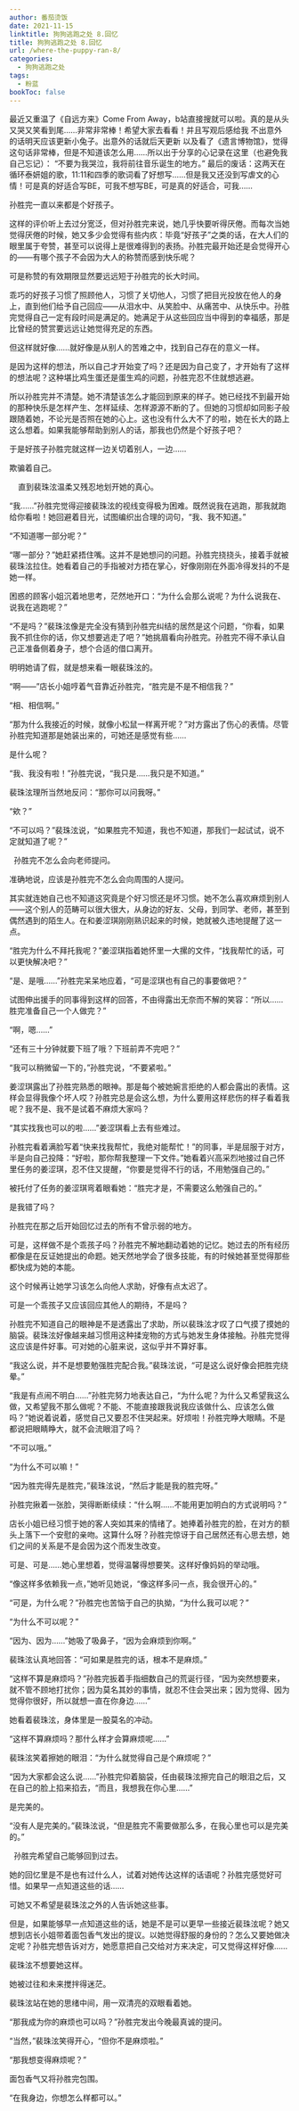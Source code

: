 ```yaml
---
author: 番茄烫饭
date: 2021-11-15
linktitle: 狗狗逃跑之处 8.回忆
title: 狗狗逃跑之处 8.回忆
url: /where-the-puppy-ran-8/
categories:
  - 狗狗逃跑之处
tags:
  - 粉蓝
bookToc: false
---
```


最近又重温了《自远方来》Come From Away，b站直接搜就可以啦。真的是从头又哭又笑看到尾……非常非常棒！希望大家去看看！并且写观后感给我
不出意外的话明天应该更新小兔子。出意外的话就后天更新
以及看了《遗言博物馆》，觉得这句话非常棒，但是不知道该怎么用……所以出于分享的心记录在这里（也避免我自己忘记）：
“不要为我哭泣，我将前往音乐诞生的地方。”
最后的废话：这两天在循环泰妍姐的歌，11:11和四季的歌词看了好想写……但是我又还没到写虐文的心情！可是真的好适合写BE，可我不想写BE，可是真的好适合，可我……

<!--more-->


孙胜完一直以来都是个好孩子。

这样的评价听上去过分宽泛，但对孙胜完来说，她几乎快要听得厌倦。而每次当她觉得厌倦的时候，她又多少会觉得有些内疚：毕竟“好孩子”之类的话，在大人们的眼里属于夸赞，甚至可以说得上是很难得到的表扬。孙胜完最开始还是会觉得开心的——有哪个孩子不会因为大人的称赞而感到快乐呢？

可是称赞的有效期限显然要远远短于孙胜完的长大时间。

乖巧的好孩子习惯了照顾他人，习惯了关切他人，习惯了把目光投放在他人的身上，直到他们给予自己回应——从泪水中、从笑脸中、从痛苦中、从快乐中。孙胜完觉得自己一定有段时间是满足的。她满足于从这些回应当中得到的幸福感，那是比曾经的赞赏要远远让她觉得充足的东西。

但这样就好像……就好像是从别人的苦难之中，找到自己存在的意义一样。

是因为这样的想法，所以自己才开始变了吗？还是因为自己变了，才开始有了这样的想法呢？这种堪比鸡生蛋还是蛋生鸡的问题，孙胜完忍不住就想逃避。

所以孙胜完并不清楚。她不清楚该怎么才能回到原来的样子。她已经找不到最开始的那种快乐是怎样产生、怎样延续、怎样源源不断的了。但她的习惯却如同影子般跟随着她，不论光是否照在她的心上。这也没有什么大不了的啦，她在长大的路上这么想着。如果我能够帮助到别人的话，那我也仍然是个好孩子吧？

于是好孩子孙胜完就这样一边关切着别人，一边……

欺骗着自己。


 
 
直到裴珠泫温柔又残忍地划开她的真心。

“我……”孙胜完觉得迎接裴珠泫的视线变得极为困难。既然说我在逃跑，那我就跑给你看啦！她回避着目光，试图编织出合理的词句，“我、我不知道。”

“不知道哪一部分呢？”

“哪一部分？”她赶紧捂住嘴。这并不是她想问的问题。孙胜完挠挠头，接着手就被裴珠泫拉住。她看着自己的手指被对方捂在掌心，好像刚刚在外面冷得发抖的不是她一样。

困惑的顾客小姐沉着地思考，茫然地开口：“为什么会那么说呢？为什么说我在、说我在逃跑呢？”

“不是吗？”裴珠泫像是完全没有猜到孙胜完纠结的居然是这个问题，“你看，如果我不抓住你的话，你又想要逃走了吧？”她挑眉看向孙胜完。孙胜完不得不承认自己正准备侧着身子，想个合适的借口离开。

明明她请了假，就是想来看一眼裴珠泫的。

“啊——”店长小姐哼着气音靠近孙胜完，“胜完是不是不相信我？”

“相、相信啊。”

“那为什么我接近的时候，就像小松鼠一样离开呢？”对方露出了伤心的表情。尽管孙胜完知道那是她装出来的，可她还是感觉有些……

是什么呢？

“我、我没有啦！”孙胜完说，“我只是……我只是不知道。”

裴珠泫理所当然地反问：“那你可以问我呀。”

“欸？”

“不可以吗？”裴珠泫说，“如果胜完不知道，我也不知道，那我们一起试试，说不定就知道了呢？”


 
孙胜完不怎么会向老师提问。

准确地说，应该是孙胜完不怎么会向周围的人提问。

其实就连她自己也不知道这究竟是个好习惯还是坏习惯。她不怎么喜欢麻烦到别人——这个别人的范畴可以很大很大，从身边的好友、父母，到同学、老师，甚至到偶然遇到的陌生人。在和姜涩琪刚刚熟识起来的时候，她就被久违地提醒了这一点。

“胜完为什么不拜托我呢？”姜涩琪指着她怀里一大摞的文件，“找我帮忙的话，可以更快解决吧？”

“是、是哦……”孙胜完呆呆地应着，“可是涩琪也有自己的事要做吧？”

试图伸出援手的同事得到这样的回答，不由得露出无奈而不解的笑容：“所以……胜完准备自己一个人做完？”

“啊，嗯……”

“还有三十分钟就要下班了哦？下班前弄不完吧？”

“我可以稍微留一下的，”孙胜完说，“不要紧啦。”

姜涩琪露出了孙胜完熟悉的眼神。那是每个被她婉言拒绝的人都会露出的表情。这样会显得我像个坏人哎？孙胜完总是会这么想，为什么要用这样悲伤的样子看着我呢？我不是、我不是试着不麻烦大家吗？

“其实找我也可以的啦……”姜涩琪看上去有些难过。

孙胜完看着满脸写着“快来找我帮忙，我绝对能帮忙！”的同事，半是屈服于对方，半是向自己投降：“好啦，那你帮我整理一下文件。”她看着兴高采烈地接过自己怀里任务的姜涩琪，忍不住又提醒，“你要是觉得不行的话，不用勉强自己的。”

被托付了任务的姜涩琪弯着眼看她：“胜完才是，不需要这么勉强自己的。”

是我错了吗？

孙胜完在那之后开始回忆过去的所有不曾示弱的地方。

可是，这样做不是个乖孩子吗？孙胜完不解地翻动着她的记忆。她过去的所有经历都像是在反证她提出的命题。她天然地学会了很多技能，有的时候她甚至觉得那些都快成为她的本能。

这个时候再让她学习该怎么向他人求助，好像有点太迟了。

可是一个乖孩子又应该回应其他人的期待，不是吗？
 


孙胜完不知道自己的眼神是不是透露出了求助，所以裴珠泫才叹了口气摸了摸她的脑袋。裴珠泫好像越来越习惯用这种揉宠物的方式与她发生身体接触。孙胜完觉得这应该是件好事。可对她的心脏来说，这似乎并不算好事。

“我这么说，并不是想要勉强胜完配合我。”裴珠泫说，“可是这么说好像会把胜完绕晕。”

“我是有点闹不明白……”孙胜完努力地表达自己，“为什么呢？为什么又希望我这么做，又希望我不那么做呢？不能、不能直接跟我说我应该做什么、应该怎么做吗？”她说着说着，感觉自己又要忍不住哭起来。好烦啦！孙胜完睁大眼睛。不是都说把眼睛睁大，就不会流眼泪了吗？

“不可以哦。”

“为什么不可以嘛！”

“因为胜完得先是胜完，”裴珠泫说，“然后才能是我的胜完呀。”

孙胜完揪着一张脸，哭得断断续续：“什么啊……不能用更加明白的方式说明吗？”

店长小姐已经习惯于她的客人突如其来的情绪了。她捧着孙胜完的脸，在对方的额头上落下一个安慰的亲吻。这算什么呀？孙胜完惊讶于自己居然还有心思去想，她们之间的关系是不是会因为这个而发生改变。

可是、可是……她心里想着，觉得温馨得想要笑。这样好像妈妈的举动哦。

“像这样多依赖我一点，”她听见她说，“像这样多问一点，我会很开心的。”

“可是，为什么呢？”孙胜完也苦恼于自己的执拗，“为什么我可以呢？”

“为什么不可以呢？”

“因为、因为……”她吸了吸鼻子，“因为会麻烦到你啊。”

裴珠泫认真地回答：“可如果是胜完的话，根本不是麻烦。”

“这样不算是麻烦吗？”孙胜完扳着手指细数自己的荒诞行径，“因为突然想要来，就不管不顾地打扰你；因为莫名其妙的事情，就忍不住会哭出来；因为觉得、因为觉得你很好，所以就想一直在你身边……”

她看着裴珠泫，身体里是一股莫名的冲动。

“这样不算麻烦吗？那什么样才会算麻烦呢……”

裴珠泫笑着擦她的眼泪：“为什么就觉得自己是个麻烦呢？”

“因为大家都会这么说……”孙胜完仰着脑袋，任由裴珠泫擦完自己的眼泪之后，又在自己的脸上掐来掐去，“而且，我想我在你心里……”

是完美的。

“没有人是完美的。”裴珠泫说，“但是胜完不需要做那么多，在我心里也可以是完美的。”


 
孙胜完希望自己能够回到过去。

她的回忆里是不是也有过什么人，试着对她传达这样的话语呢？孙胜完感觉好可惜。如果早一点知道这些的话……

可她又不希望是裴珠泫之外的人告诉她这些事。

但是，如果能够早一点知道这些的话，她是不是可以更早一些接近裴珠泫呢？她又想到店长小姐带着面包香气发出的提议。以她觉得舒服的身份的？怎么又要她做决定呢？孙胜完想告诉对方，她愿意把自己交给对方来决定，可又觉得这样好像……

裴珠泫不想要她这样。

她被过往和未来搅拌得迷茫。

裴珠泫站在她的思绪中间，用一双清亮的双眼看着她。

“那我成为你的麻烦也可以吗？”孙胜完发出今晚最真诚的提问。

“当然，”裴珠泫笑得开心，“但你不是麻烦啦。”

“那我想变得麻烦呢？”

面包香气又将孙胜完包围。

“在我身边，你想怎么样都可以。”
